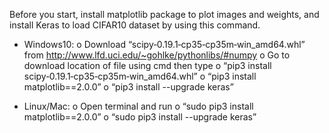 Before you start, install matplotlib package to plot images and weights, and install Keras
to load CIFAR10 dataset by using this command.

- Windows10:
o Download “scipy‑0.19.1‑cp35‑cp35m‑win_amd64.whl” from
http://www.lfd.uci.edu/~gohlke/pythonlibs/#numpy
o Go to download location of file using cmd then type
o “pip3 install scipy‑0.19.1‑cp35‑cp35m‑win_amd64.whl”
o “pip3 install matplotlib==2.0.0”
o “pip3 install --upgrade keras”

- Linux/Mac:
o Open terminal and run
o “sudo pip3 install matplotlib==2.0.0”
o “sudo pip3 install --upgrade keras”
